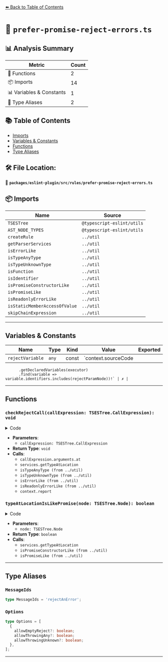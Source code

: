 [⬅️ Back to Table of Contents](../../../../index.md)

# 📄 `prefer-promise-reject-errors.ts`

## 📊 Analysis Summary

| Metric | Count |
|--------|-------|
| 🔧 Functions | 2 |
| 📦 Imports | 14 |
| 📊 Variables & Constants | 1 |
| 📑 Type Aliases | 2 |

## 📚 Table of Contents

- [Imports](#imports)
- [Variables & Constants](#variables-constants)
- [Functions](#functions)
- [Type Aliases](#type-aliases)

## 🛠️ File Location:
📂 **`packages/eslint-plugin/src/rules/prefer-promise-reject-errors.ts`**

## 📦 Imports

| Name | Source |
|------|--------|
| `TSESTree` | `@typescript-eslint/utils` |
| `AST_NODE_TYPES` | `@typescript-eslint/utils` |
| `createRule` | `../util` |
| `getParserServices` | `../util` |
| `isErrorLike` | `../util` |
| `isTypeAnyType` | `../util` |
| `isTypeUnknownType` | `../util` |
| `isFunction` | `../util` |
| `isIdentifier` | `../util` |
| `isPromiseConstructorLike` | `../util` |
| `isPromiseLike` | `../util` |
| `isReadonlyErrorLike` | `../util` |
| `isStaticMemberAccessOfValue` | `../util` |
| `skipChainExpression` | `../util` |


---

## Variables & Constants

| Name | Type | Kind | Value | Exported |
|------|------|------|-------|----------|
| `rejectVariable` | `any` | const | `context.sourceCode
          .getDeclaredVariables(executor)
          .find(variable => variable.identifiers.includes(rejectParamNode))!` | ✗ |


---

## Functions

### `checkRejectCall(callExpression: TSESTree.CallExpression): void`

<details><summary>Code</summary>

```ts
function checkRejectCall(callExpression: TSESTree.CallExpression): void {
      const argument = callExpression.arguments.at(0);
      if (argument) {
        const type = services.getTypeAtLocation(argument);

        if (options.allowThrowingAny && isTypeAnyType(type)) {
          return;
        }

        if (options.allowThrowingUnknown && isTypeUnknownType(type)) {
          return;
        }

        if (
          isErrorLike(services.program, type) ||
          isReadonlyErrorLike(services.program, type)
        ) {
          return;
        }
      } else if (options.allowEmptyReject) {
        return;
      }

      context.report({
        node: callExpression,
        messageId: 'rejectAnError',
      });
    }
```
</details>

- **Parameters**:
  - `callExpression: TSESTree.CallExpression`
- **Return Type**: `void`
- **Calls**:
  - `callExpression.arguments.at`
  - `services.getTypeAtLocation`
  - `isTypeAnyType (from ../util)`
  - `isTypeUnknownType (from ../util)`
  - `isErrorLike (from ../util)`
  - `isReadonlyErrorLike (from ../util)`
  - `context.report`
### `typeAtLocationIsLikePromise(node: TSESTree.Node): boolean`

<details><summary>Code</summary>

```ts
function typeAtLocationIsLikePromise(node: TSESTree.Node): boolean {
      const type = services.getTypeAtLocation(node);
      return (
        isPromiseConstructorLike(services.program, type) ||
        isPromiseLike(services.program, type)
      );
    }
```
</details>

- **Parameters**:
  - `node: TSESTree.Node`
- **Return Type**: `boolean`
- **Calls**:
  - `services.getTypeAtLocation`
  - `isPromiseConstructorLike (from ../util)`
  - `isPromiseLike (from ../util)`

---

## Type Aliases

### `MessageIds`

```ts
type MessageIds = 'rejectAnError';
```

### `Options`

```ts
type Options = [
  {
    allowEmptyReject?: boolean;
    allowThrowingAny?: boolean;
    allowThrowingUnknown?: boolean;
  },
];
```


---